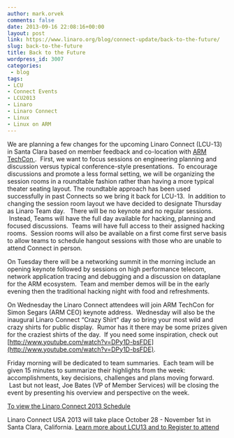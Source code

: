 ```yaml
---
author: mark.orvek
comments: false
date: 2013-09-16 22:08:16+00:00
layout: post
link: https://www.linaro.org/blog/connect-update/back-to-the-future/
slug: back-to-the-future
title: Back to the Future
wordpress_id: 3007
categories:
 - blog
tags:
- LCU
- Connect Events
- LCU2013
- Linaro
- Linaro Connect
- Linux
- Linux on ARM
---
```


We are planning a few changes for the upcoming Linaro Connect (LCU-13) in Santa Clara based on member feedback and co-location with [ARM TechCon ](http://www.arm.com/about/events/arm-techcon-2013.php).  First, we want to focus sessions on engineering planning and discussion versus typical conference-style presentations.  To encourage discussions and promote a less formal setting, we will be organizing the session rooms in a roundtable fashion rather than having a more typical theater seating layout. The roundtable approach has been used successfully in past Connects so we bring it back for LCU-13.  In addition to changing the session room layout we have decided to designate Thursday as Linaro Team day.   There will be no keynote and no regular sessions.  Instead, Teams will have the full day available for hacking, planning and focused discussions.  Teams will have full access to their assigned hacking rooms.  Session rooms will also be available on a first come first serve basis to allow teams to schedule hangout sessions with those who are unable to attend Connect in person.




On Tuesday there will be a networking summit in the morning include an opening keynote followed by sessions on high performance telecom, network application tracing and debugging and a discussion on dataplane for the ARM ecosystem.  Team and member demos will be in the early evening then the traditional hacking night with food and refreshments.




On Wednesday the Linaro Connect attendees will join ARM TechCon for Simon Segars (ARM CEO) keynote address.  Wednesday will also be the inaugural Linaro Connect “Crazy Shirt” day so bring your most wild and crazy shirts for public display.  Rumor has it there may be some prizes given for the craziest shirts of the day.  If you need some inspiration, check out [http://www.youtube.com/watch?v=DPy1D-bsFDE](http://www.youtube.com/watch?v=DPy1D-bsFDE).




Friday morning will be dedicated to team summaries.  Each team will be given 15 minutes to summarize their highlights from the week: accomplishments, key decisions, challenges and plans moving forward.  Last but not least, Joe Bates (VP of Member Services) will be closing the event by presenting his overview and perspective on the week.




[To view the Linaro Connect 2013 Schedule](http://lcu-13.zerista.com/event/summary?group=location&owner=other&owner_id=524321)




Linaro Connect USA 2013 will take place October 28 - November 1st in Santa Clara, California. [Learn more about LCU13 and to Register to attend ](http://www.linaro.org/connect-lcu13)
